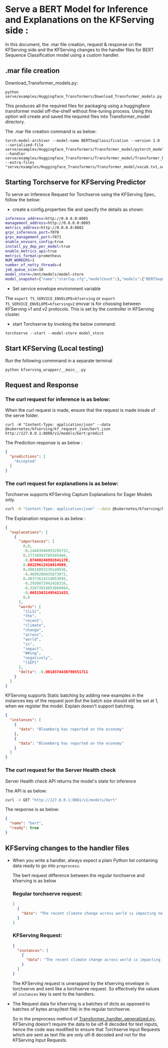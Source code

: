 # Serve a BERT Model for Inference and Explanations on the KFServing side :

In this document, the .mar file creation, request & response on the KFServing side and the KFServing changes to the handler files for BERT Sequence Classification model using a custom handler.


## .mar file creation

Download_Transformer_models.py:

`python serve/examples/Huggingface_Transformers/Download_Transformer_models.py`

This produces all the required files for packaging using a huggingface transformer model off-the-shelf without fine-tuning process. Using this option will create and saved the required files into Transformer_model directory. 

The .mar file creation command is as below:

```
torch-model-archiver --model-name BERTSeqClassification --version 1.0 --serialized-file serve/examples/Huggingface_Transformers/Transformer_model/pytorch_model.bin --handler serve/examples/Huggingface_Transformers/Transformer_model/Transformer_handler_generalized.py --extra-files "serve/examples/Huggingface_Transformers/Transformer_model/vocab.txt,serve/examples/Huggingface_Transformers/Transformer_model/config.json,serve/examples/Huggingface_Transformers/Transformer_model/setup_config.json,serve/examples/Huggingface_Transformers/Transformer_model/index_to_name.json"
```

## Starting Torchserve for KFServing Predictor
To serve an Inference Request for Torchserve using the KFServing Spec, follow the below:

* create a config.properties file and specify the details as shown:

```bash
inference_address=http://0.0.0.0:8085
management_address=http://0.0.0.0:8085
metrics_address=http://0.0.0.0:8082
grpc_inference_port=7070
grpc_management_port=7071
enable_envvars_config=true
install_py_dep_per_model=true
enable_metrics_api=true
metrics_format=prometheus
NUM_WORKERS=1
number_of_netty_threads=4
job_queue_size=10
model_store=/mnt/models/model-store
model_snapshot={"name":"startup.cfg","modelCount":1,"models":{"BERTSeqClassification":{"1.0":{"defaultVersion":true,"marName":"BERTSeqClassification.mar","minWorkers":1,"maxWorkers":5,"batchSize":1,"maxBatchDelay":5000,"responseTimeout":120}}}}
```

* Set service envelope environment variable

The 
```export TS_SERVICE_ENVELOPE=kfserving``` or ```export TS_SERVICE_ENVELOPE=kfservingv2``` envvar is for choosing between KFServing v1 and v2 protocols. This is set by the controller in KFServing cluster.

* start Torchserve by invoking the below command:
```
torchserve --start --model-store model_store

```
## Start KFServing (Local testing)

Run the following commmand in a separate terminal

```
python kfserving_wrapper/__main__.py
```

## Request and Response

### The curl request for inference is as below:

When the curl request is made, ensure that the request is made inisde of the serve folder.
```
curl -H "Content-Type: application/json" --data @kubernetes/kfserving/kf_request_json/bert.json http://127.0.0.1:8080/v1/models/bert:predict
```

The Prediction response is as below :

```json
{
  "predictions": [
    "Accepted"
  ]
}
```
### The curl request for explanations is as below:

Torchserve supports KFServing Captum Explanations for Eager Models only.

```bash
curl -H "Content-Type: application/json" --data @kubernetes/kfserving/kf_request_json/bert.json http://127.0.0.1:8080/v1/models/bert:explain
```

The Explanation response is as below :

```json
{
  "explanations": [
    {
      "importances": [
        0.0,
        -0.14403946955295752,
        0.27738993789305466,
        -0.07400246982841178,
        0.08229612410414909,
        0.48818893239148936,
        -0.4699206035873072,
        0.48373614214053895,
        -0.2930872942428316,
        -0.32673914053860964,
        -0.06515631495421433,
        0.0
      ],
      "words": [
        "[CLS]",
        "the",
        "recent",
        "climate",
        "change",
        "across",
        "world",
        "is",
        "impact",
        "##ing",
        "negatively",
        "[SEP]"
      ],
      "delta": -0.0010374430790551711
    }
  ]
}
```

KFServing supports Static batching by adding new examples in the instances key of the request json
But the batch size should still be set at 1, when we register the model. Explain doesn't support batching.

```json
{
  "instances": [
    {
      "data": "Bloomberg has reported on the economy"
    },
    {
      "data": "Bloomberg has reported on the economy"
    }
  ]
}
```


### The curl request for the Server Health check 

Server Health check API returns the model's state for inference

The API is as below:

```bash
curl -X GET "http://127.0.0.1:8081/v1/models/bert"
```

The response is as below:

```json
{
  "name": "bert",
  "ready": true
}
```

## KFServing changes to the handler files



* When you write a handler, always expect a plain Python list containing data ready to go into `preprocess`.

    The bert request difference between the regular torchserve and kfserving is as below

    ### Regular torchserve request:
    ```json
    [
      {
        "data": "The recent climate change across world is impacting negatively"
      }
    ]
    ```

    ### KFServing Request:
    ```json
    {
      "instances": [
        {
          "data": "The recent climate change across world is impacting negatively"
        }
      ]
    }
    
    ```

    The KFServing request is unwrapped by the kfserving envelope in torchserve  and sent like a torchserve request. So effectively the values of  `instances`  key is sent to the handlers.

        

* The Request data for kfserving  is a batches of dicts as opposed to batches of bytes array(text file) in the regular torchserve.

    So in the preprocess method of [Transformer_handler_generalized.py](https://github.com/pytorch/serve/blob/master/examples/Huggingface_Transformers/Transformer_handler_generalized.py), KFServing doesn't require the data to be utf-8 decoded for text inputs, hence the code was modified to ensure that Torchserve Input Requests which are sent as text file are only utf-8 decoded and not for the KFServing Input Requests.
    